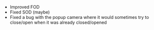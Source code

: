  - Improved FOD
 - Fixed SOD (maybe)
 - Fixed a bug with the popup camera where it would sometimes try to close/open when it was already closed/opened
